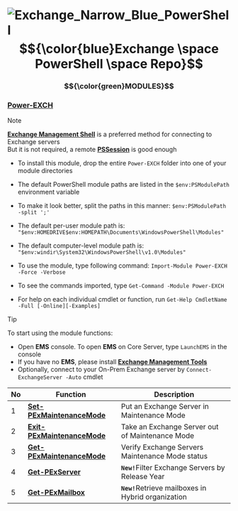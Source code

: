 # ![Exchange_Narrow_Blue_PowerShell](https://github.com/rgel/Exchange/assets/6964549/a8380f46-2c64-4a8f-ad8a-a2e9de90f04d)$${\color{blue}Exchange \space PowerShell \space Repo}$$

### $${\color{green}MODULES}$$

### [<ins>Power-EXCH</ins>](https://github.com/rgel/Exchange/tree/main/Power-EXCH)

> [!NOTE]
> [<b>Exchange Management Shell</b>](https://learn.microsoft.com/en-us/powershell/exchange/open-the-exchange-management-shell?view=exchange-ps) is a preferred method for connecting to Exchange servers\
> But it is not required, a remote [<b>PSSession</b>](https://learn.microsoft.com/en-us/powershell/exchange/connect-to-exchange-servers-using-remote-powershell?view=exchange-ps) is good enough

+ To install this module, drop the entire `Power-EXCH` folder into one of your module directories

+ The default PowerShell module paths are listed in the `$env:PSModulePath` environment variable

+ To make it look better, split the paths in this manner: `$env:PSModulePath -split ';'`

+ The default per-user module path is: `"$env:HOMEDRIVE$env:HOMEPATH\Documents\WindowsPowerShell\Modules"`

+ The default computer-level module path is: `"$env:windir\System32\WindowsPowerShell\v1.0\Modules"`

+ To use the module, type following command: `Import-Module Power-EXCH -Force -Verbose`

+ To see the commands imported, type `Get-Command -Module Power-EXCH`

+ For help on each individual cmdlet or function, run `Get-Help CmdletName -Full [-Online][-Examples]`

> [!TIP]
> To start using the module functions:

+ Open <b>EMS</b> console. To open <b>EMS</b> on Core Server, type `LaunchEMS` in the console
+ If you have no <b>EMS</b>, please install [<b>Exchange Management Tools</b>](https://learn.microsoft.com/en-us/exchange/plan-and-deploy/post-installation-tasks/install-management-tools?view=exchserver-2019)
+ Optionally, connect to your On-Prem Exchange server by `Connect-ExchangeServer -Auto` cmdlet

|No|Function|Description|
|----|----|----|
|1|[<b>Set-PExMaintenanceMode</b>](https://ps1code.com/2024/02/05/pexmm/)|Put an Exchange Server in Maintenance Mode|
|2|[<b>Exit-PExMaintenanceMode</b>](https://ps1code.com/2024/02/05/pexmm/)|Take an Exchange Server out of Maintenance Mode|
|3|[<b>Get-PExMaintenanceMode</b>](https://ps1code.com/2024/02/05/pexmm/)|Verify Exchange Servers Maintenance Mode status|
|4|[<b>Get-PExServer</b>](https://ps1code.com/2024/02/16/pexsrv/)|<b>`New!`</b>Filter Exchange Servers by Release Year|
|5|[<b>Get-PExMailbox</b>](https://ps1code.com/2024/02/16/pexsrv/)|<b>`New!`</b>Retrieve mailboxes in Hybrid organization|

